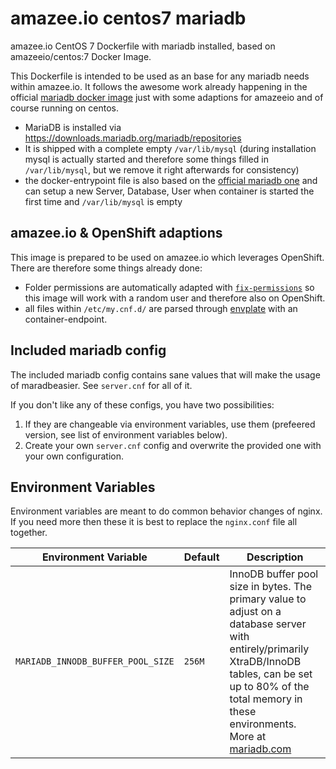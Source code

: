 # amazee.io centos7 mariadb

amazee.io CentOS 7 Dockerfile with mariadb installed, based on amazeeio/centos:7 Docker Image.

This Dockerfile is intended to be used as an base for any mariadb needs within amazee.io. It follows the awesome work already happening in the official [mariadb docker image](https://hub.docker.com/_/mariadb/) just with some adaptions for amazeeio and of course running on centos.

- MariaDB is installed via https://downloads.mariadb.org/mariadb/repositories
- It is shipped with a complete empty `/var/lib/mysql` (during installation mysql is actually started and therefore some things filled in `/var/lib/mysql`, but we remove it right afterwards for consistency)
- the docker-entrypoint file is also based on the [official mariadb one](https://github.com/docker-library/mariadb/blob/master/10.1/docker-entrypoint.sh) and can setup a new Server, Database, User when container is started the first time and `/var/lib/mysql` is empty

## amazee.io & OpenShift adaptions

This image is prepared to be used on amazee.io which leverages OpenShift. There are therefore some things already done:

- Folder permissions are automatically adapted with [`fix-permissions`](https://github.com/sclorg/s2i-base-container/blob/master/bin/fix-permissions) so this image will work with a random user and therefore also on OpenShift.
- all files within `/etc/my.cnf.d/` are parsed through [envplate](https://github.com/kreuzwerker/envplate) with an container-endpoint.

## Included mariadb config

The included mariadb config contains sane values that will make the usage of maradbeasier. See `server.cnf` for all of it.

If you don't like any of these configs, you have two possibilities:
1. If they are changeable via environment variables, use them (prefeered version, see list of environment variables below).
2. Create your own `server.cnf` config and overwrite the provided one with your own configuration.

## Environment Variables

Environment variables are meant to do common behavior changes of nginx. If you need more then these it is best to replace the `nginx.conf` file all together.

| Environment Variable | Default | Description  | 
|--------|---------|---|
| `MARIADB_INNODB_BUFFER_POOL_SIZE` | `256M` | InnoDB buffer pool size in bytes. The primary value to adjust on a database server with entirely/primarily XtraDB/InnoDB tables, can be set up to 80% of the total memory in these environments. More at [mariadb.com](https://mariadb.com/kb/en/mariadb/xtradbinnodb-server-system-variables/#innodb_buffer_pool_size) |

